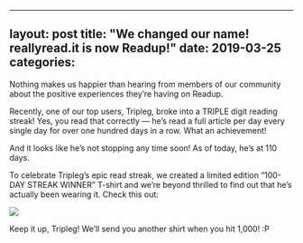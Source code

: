
---
layout: post
title:  "We changed our name! reallyread.it is now Readup!"
date:   2019-03-25
categories:
---

Nothing makes us happier than hearing from members of our community about the positive experiences they’re having on Readup. 

Recently, one of our top users, Tripleg, broke into a TRIPLE digit reading streak! Yes, you read that correctly — he’s read a full article per day every single day for over one hundred days in a row. What an achievement! 

And it looks like he’s not stopping any time soon! As of today, he’s at 110 days.

To celebrate Tripleg’s epic read streak, we created a limited edition “100-DAY STREAK WINNER” T-shirt and we’re beyond thrilled to find out that he’s actually been wearing it. Check this out: 

<img src="https://blog.readup.com/pics/tripleg.png">

Keep it up, Tripleg! We’ll send you another shirt when you hit 1,000! :P